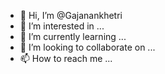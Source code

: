 - 👋 Hi, I’m @Gajanankhetri
- 👀 I’m interested in ...
- 🌱 I’m currently learning ...
- 💞️ I’m looking to collaborate on ...
- 📫 How to reach me ...

<!---
Gajanankhetri/Gajanankhetri is a ✨ special ✨ repository because its `README.md` (this file) appears on your GitHub profile.
You can click the Preview link to take a look at your changes.
--->
